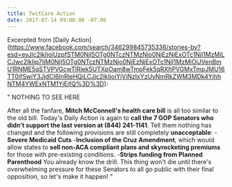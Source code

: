 ```yaml
---
title: TwitCare Action
date: 2017-07-14 09:08:00 -07:00
---
```


Excerpted from [Daily Action]
(https://www.facebook.com/search/346299845735336/stories-by?esd=eyJlc2lkIjoiUzpfSTM0NjI5OTg0NTczNTMzNjo0NjEzNjExOTc1NjI1MzMiLCJwc2lkIjp7IjM0NjI5OTg0NTczNTMzNjo0NjEzNjExOTc1NjI1MzMiOiJVenBmU1RNME5qSTVPVGcwTlRjek5UTXpOam8wTmpFek5qRXhPVGMxTmpJMU16TT0ifSwiY3JjdCI6InRleHQiLCJjc2lkIjoiYjViNzIxYzUyNmRkZWM3MDk4YjhhNTM4YWExNTM1YjEifQ%3D%3D):


" NOTHING TO SEE HERE

After all the fanfare, **Mitch McConnell's health care bill** is all too similar to the old bill. Today's Daily Action is again to **call the 7 GOP Senators who didn't support the last version at (844) 241-1141**. Tell them nothing has changed and the following provisions are still completely **unacceptable**:
-**Severe Medicaid Cuts**
-**Inclusion of the Cruz Amendment**, which would allow states to **sell non-ACA compliant plans and skyrocketing premiums** for those with pre-existing conditions.
-**Strips funding from Planned Parenthood**
You already know the drill. This thing won't die until there's overwhelming pressure for these Senators to all go public with their final opposition, so let's make it happen! "